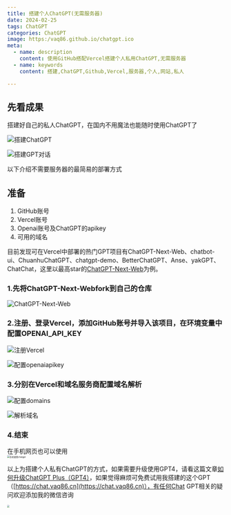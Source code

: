 ```yaml
---
title: 搭建个人ChatGPT(无需服务器)
date: 2024-02-25
tags: ChatGPT
categories: ChatGPT
image: https:/vaq86.github.io/chatgpt.ico
meta:
  - name: description
    content: 使用GitHub搭配Vercel搭建个人私用ChatGPT,无需服务器
  - name: keywords
    content: 搭建,ChatGPT,Github,Vercel,服务器,个人,网站,私人

---
```


## 先看成果
搭建好自己的私人ChatGPT，在国内不用魔法也能随时使用ChatGPT了

![搭建ChatGPT](https://files.mdnice.com/user/57040/92df15a7-2d8b-4ef2-8a6b-8e3e05651042.png)

![搭建GPT对话](https://files.mdnice.com/user/57040/d81adc1f-17a8-4f66-8a13-b7a4fff0e9fb.png)

以下介绍不需要服务器的最简易的部署方式

## 准备
1. GitHub账号
2. Vercel账号
3. Openai账号及ChatGPT的apikey
4. 可用的域名

目前发现可在Vercel中部署的热门GPT项目有ChatGPT-Next-Web、chatbot-ui、ChuanhuChatGPT、chatgpt-demo、BetterChatGPT、Anse、yakGPT、ChatChat，这里以最高star的[ChatGPT-Next-Web](https://github.com/ChatGPTNextWeb/ChatGPT-Next-Web)为例。

### 1.先将ChatGPT-Next-Webfork到自己的仓库

![ChatGPT-Next-Web](https://files.mdnice.com/user/57040/66cfbd7a-f8a3-41c8-a4dc-eac1a1a2f0a9.png)

### 2.注册、登录Vercel，添加GitHub账号并导入该项目，在环境变量中配置OPENAI_API_KEY

![注册Vercel](https://files.mdnice.com/user/57040/b187ca02-9963-44fe-b80f-76ba92759a3a.png)

![配置openaiapikey](https://files.mdnice.com/user/57040/9d62fb4b-6a54-452c-adc5-eb11f1040aa5.png)
### 3.分别在Vercel和域名服务商配置域名解析

![配置domains](https://files.mdnice.com/user/57040/26193f3a-1fcd-4024-8483-f45fb0dfea52.png)

![解析域名](https://files.mdnice.com/user/57040/788a27b8-fe45-4a12-a731-38e52c85253b.png)

### 4.结束
在手机网页也可以使用  
<img src="https://files.mdnice.com/user/57040/a404d699-ce81-408b-acdf-0d16f4ea3476.jpg" alt="手机使用chatgpt" style="zoom: 35%;">  

以上为搭建个人私有ChatGPT的方式，如果需要升级使用GPT4，请看这篇文章[如何升级ChatGPT Plus（GPT4）](https://vaq86.github.io/blogs/chatgpt/upgrade-chatgptplus.html)，如果觉得麻烦可免费试用我搭建的这个GPT（[https://chat.vaq86.cn](https://chat.vaq86.cn)），有任何Chat GPT相关的疑问欢迎添加我的微信咨询  

<img src="https://files.mdnice.com/user/57040/32e7ce8a-3d3c-4926-bcd1-7451cbf51aa5.png" style="zoom:33%;" />
